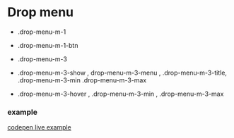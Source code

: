 # Drop menu

- .drop-menu-m-1
- .drop-menu-m-1-btn

- .drop-menu-m-3
- .drop-menu-m-3-show , drop-menu-m-3-menu , .drop-menu-m-3-title, .drop-menu-m-3-min .drop-menu-m-3-max
- .drop-menu-m-3-hover , .drop-menu-m-3-min , .drop-menu-m-3-max

### example

[codepen live example](https://codepen.io/Endwall/pen/abPJYKp)
